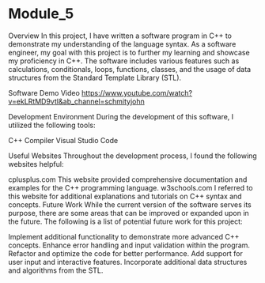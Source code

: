 # Module_5
Overview
In this project, I have written a software program in C++ to demonstrate my understanding of the language syntax. As a software engineer, my goal with this project is to further my learning and showcase my proficiency in C++. The software includes various features such as calculations, conditionals, loops, functions, classes, and the usage of data structures from the Standard Template Library (STL).

Software Demo Video
https://www.youtube.com/watch?v=ekLRtMD9vtI&ab_channel=schmityjohn

Development Environment
During the development of this software, I utilized the following tools:

C++ Compiler
Visual Studio Code

Useful Websites
Throughout the development process, I found the following websites helpful:

cplusplus.com This website provided comprehensive documentation and examples for the C++ programming language.
w3schools.com I referred to this website for additional explanations and tutorials on C++ syntax and concepts.
Future Work
While the current version of the software serves its purpose, there are some areas that can be improved or expanded upon in the future. The following is a list of potential future work for this project:

Implement additional functionality to demonstrate more advanced C++ concepts.
Enhance error handling and input validation within the program.
Refactor and optimize the code for better performance.
Add support for user input and interactive features.
Incorporate additional data structures and algorithms from the STL.
